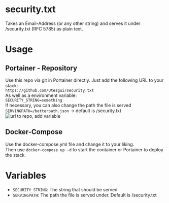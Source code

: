 # security.txt
Takes an Email-Address (or any other string) and serves it under /security.txt (RFC 5785) as plain text.

# Usage
## Portainer - Repository 
Use this repo via git in Portainer directly. 
Just add the following URL to your stack:  
```https://github.com/Utesgui/security.txt```  
As well as a environment variable:  
```SECURITY_STRING=something```  
If necessary, you can also change the path the file is served  
```SERVINGPATH=/betterpath.json``` -> default is /security.txt
![url to repo, add variable](/assets/stacksettings.png)

## Docker-Compose
Use the docker-compose.yml file and change it to your liking.  
Then use `docker-compose up -d` to start the container or Portainer to deploy the stack.

# Variables
- ```SECURITY_STRING```: The string that should be served
- ```SERVINGPATH```: The path the file is served under. Default is /security.txt